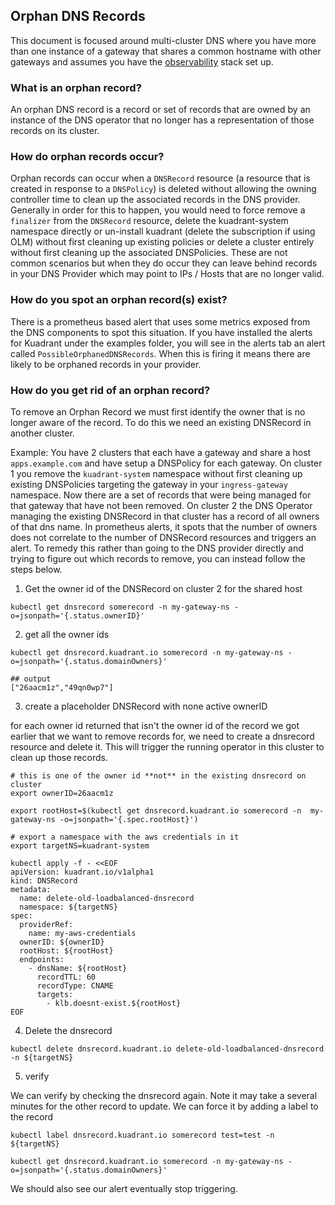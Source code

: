 ## Orphan DNS Records

This document is focused around multi-cluster DNS where you have more than one instance of a gateway that shares a common hostname with other gateways and assumes you have the [observability](https://docs.kuadrant.io/0.10.0/kuadrant-operator/doc/observability/examples/) stack set up.

### What is an orphan record?

An orphan DNS record is a record or set of records that are owned by an instance of the DNS operator that no longer has a representation of those records on its cluster.

### How do orphan records occur?

Orphan records can occur when a `DNSRecord` resource (a resource that is created in response to a `DNSPolicy`) is deleted without allowing the owning controller time to clean up the associated records in the DNS provider. Generally in order for this to happen, you would need to force remove a `finalizer` from the `DNSRecord` resource, delete the kuadrant-system namespace directly or un-install kuadrant (delete the subscription if using OLM) without first cleaning up existing policies or delete a cluster entirely without first cleaning up the associated DNSPolicies. These are not common scenarios but when they do occur they can leave behind records in your DNS Provider which may point to IPs / Hosts that are no longer valid. 


### How do you spot an orphan record(s) exist?

There is a prometheus based alert that uses some metrics exposed from the DNS components to spot this situation. If you have installed the alerts for Kuadrant under the examples folder, you will see in the alerts tab an alert called `PossibleOrphanedDNSRecords`. When this is firing it means there are likely to be orphaned records in your provider.

### How do you get rid of an orphan record?

To remove an Orphan Record we must first identify the owner that is no longer aware of the record. To do this we need an existing DNSRecord in another cluster.

Example: You have 2 clusters that each have a gateway and share a host `apps.example.com` and have setup a DNSPolicy for each gateway. On cluster 1 you remove the `kuadrant-system` namespace without first cleaning up existing DNSPolicies targeting the gateway in your `ingress-gateway` namespace. Now there are a set of records that were being managed for that gateway that have not been removed. 
On cluster 2 the DNS Operator managing the existing DNSRecord in that cluster has a record of all owners of that dns name. 
In prometheus alerts, it spots that the number of owners does not correlate to the number of DNSRecord resources and triggers an alert. 
To remedy this rather than going to the DNS provider directly and trying to figure out which records to remove, you can instead follow the steps below.

1) Get the owner id of the DNSRecord on cluster 2 for the shared host 

```
kubectl get dnsrecord somerecord -n my-gateway-ns -o=jsonpath='{.status.ownerID}'
```

2) get all the owner ids

```
kubectl get dnsrecord.kuadrant.io somerecord -n my-gateway-ns -o=jsonpath='{.status.domainOwners}'

## output
["26aacm1z","49qn0wp7"]
```

3) create a placeholder DNSRecord with none active ownerID


for each owner id returned that isn't the owner id of the record we got earlier that we want to remove records for, we need to create a dnsrecord resource and delete it. This will trigger the running operator in this cluster to clean up those records.

```
# this is one of the owner id **not** in the existing dnsrecord on cluster
export ownerID=26aacm1z  

export rootHost=$(kubectl get dnsrecord.kuadrant.io somerecord -n  my-gateway-ns -o=jsonpath='{.spec.rootHost}')

# export a namespace with the aws credentials in it
export targetNS=kuadrant-system 

kubectl apply -f - <<EOF
apiVersion: kuadrant.io/v1alpha1
kind: DNSRecord
metadata:
  name: delete-old-loadbalanced-dnsrecord
  namespace: ${targetNS}
spec:
  providerRef:
    name: my-aws-credentials
  ownerID: ${ownerID}
  rootHost: ${rootHost}
  endpoints:
    - dnsName: ${rootHost}
      recordTTL: 60
      recordType: CNAME
      targets:
        - klb.doesnt-exist.${rootHost}
EOF

```

4) Delete the dnsrecord

```
kubectl delete dnsrecord.kuadrant.io delete-old-loadbalanced-dnsrecord -n ${targetNS} 
```

5) verify 

We can verify by checking the dnsrecord again. Note it may take a several minutes for the other record to update. We can force it by adding a label to the record

```
kubectl label dnsrecord.kuadrant.io somerecord test=test -n ${targetNS}

kubectl get dnsrecord.kuadrant.io somerecord -n my-gateway-ns -o=jsonpath='{.status.domainOwners}'

```

We should also see our alert eventually stop triggering.

